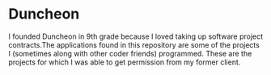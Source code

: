 # Duncheon
I founded Duncheon in 9th grade because I loved taking up software project contracts.The applications found in this repository are some of the projects I (sometimes along with other coder friends) programmed. These are the projects for which I was able to get permission from my former client. 
